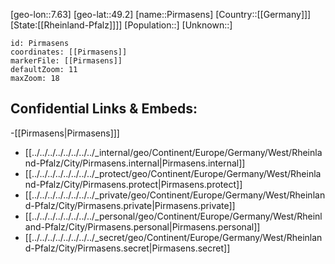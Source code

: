 ﻿---
location: [49.2,7.63]
mapzoom: [7,12] 
mapmarker: city 
type: City
tags:
- geo/City


SpocWebEntityId: 33383
isDeleted: false
confidential: public

---
[geo-lon::7.63]
[geo-lat::49.2]
[name::Pirmasens]
[Country::[[Germany]]]
[State:[[Rheinland-Pfalz]]]]
[Population::]
[Unknown::]


```leaflet
id: Pirmasens
coordinates: [[Pirmasens]]
markerFile: [[Pirmasens]]
defaultZoom: 11 
maxZoom: 18
```


## Confidential Links & Embeds: 
-[[Pirmasens|Pirmasens]]] 
- [[../../../../../../../../_internal/geo/Continent/Europe/Germany/West/Rheinland-Pfalz/City/Pirmasens.internal|Pirmasens.internal]] 
- [[../../../../../../../../_protect/geo/Continent/Europe/Germany/West/Rheinland-Pfalz/City/Pirmasens.protect|Pirmasens.protect]] 
- [[../../../../../../../../_private/geo/Continent/Europe/Germany/West/Rheinland-Pfalz/City/Pirmasens.private|Pirmasens.private]] 
- [[../../../../../../../../_personal/geo/Continent/Europe/Germany/West/Rheinland-Pfalz/City/Pirmasens.personal|Pirmasens.personal]] 
- [[../../../../../../../../_secret/geo/Continent/Europe/Germany/West/Rheinland-Pfalz/City/Pirmasens.secret|Pirmasens.secret]] 
